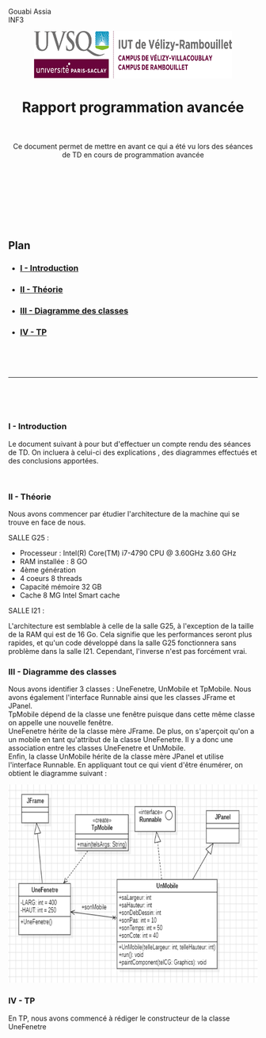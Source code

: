Gouabi Assia <br>
INF3

<div align="center">
<img height="95" width="400" src="../img/iut_velizy.png" title="logo vélizy"/>

# Rapport programmation avancée

<br><br>
Ce document permet de mettre en avant ce qui a été vu lors des séances de TD en cours de programmation avancée

</div>

<br><br><br><br><br><br><br>

## Plan
- ### [I - Introduction](#p1)
- ### [II - Théorie](#p2)
- ### [III - Diagramme des classes](#p3)
- ### [IV - TP](#p4)

<br><br><br>

----------

<br><br><br>

### <a name="p1"></a> I - Introduction

Le document suivant à pour but d'effectuer un compte rendu des séances de TD. On incluera à celui-ci des explications , des diagrammes effectués et des conclusions apportées. 

<br>

### <a name="p2"></a> II - Théorie

Nous avons commencer par étudier l'architecture de la machine qui se trouve en face de nous.

SALLE G25 :

- Processeur : Intel(R) Core(TM) i7-4790 CPU @ 3.60GHz   3.60 GHz
- RAM installée : 8 GO
- 4ème génération
- 4 coeurs 8 threads
- Capacité mémoire 32 GB
- Cache 8 MG Intel Smart cache

SALLE I21 :

L'architecture est semblable à celle de la salle G25, à l'exception de la taille de la RAM qui est de 16 Go. Cela signifie que les performances seront plus rapides, et qu'un code développé dans la salle G25 fonctionnera sans problème dans la salle I21. Cependant, l'inverse n'est pas forcément vrai.

### <a name="p3"></a> III - Diagramme des classes 

Nous avons identifier 3 classes : UneFenetre, UnMobile et TpMobile. Nous avons également l'interface Runnable ainsi que les classes JFrame et JPanel. 
<br>
TpMobile dépend de la classe une fenêtre puisque dans cette même classe on appelle une nouvelle fenêtre. 
<br>
UneFenetre hérite de la classe mère JFrame. De plus, on s'aperçoit qu'on a un mobile en tant qu'attribut de la classe UneFenetre. Il y a donc une association entre les classes UneFenetre et UnMobile. 
<br>
Enfin, la classe UnMobile hérite de la classe mère JPanel et utilise l'interface Runnable. 
En appliquant tout ce qui vient d'être énumérer, on obtient le diagramme suivant : 
<br>

<img height="400" width="700" src="TP1DiagrammeClasse.PNG" title="diagramme"/>

### <a name="p4"></a> IV - TP

En TP, nous avons commencé à rédiger le constructeur de la classe UneFenetre 